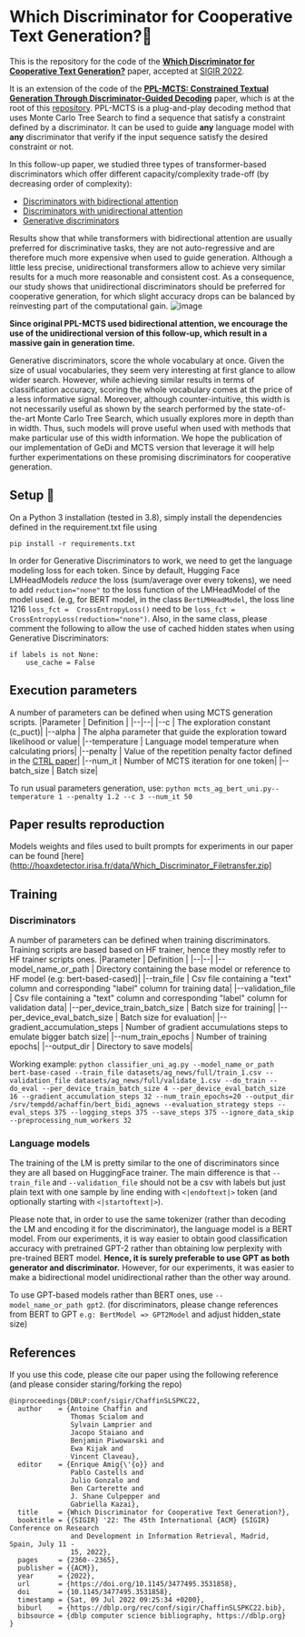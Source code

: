 # Which Discriminator for Cooperative Text Generation?🏇
This is the repository for the code of the  **[Which Discriminator for Cooperative Text Generation?](https://arxiv.org/abs/2204.11586)** paper, accepted at [SIGIR 2022](https://dl.acm.org/doi/abs/10.1145/3477495.3531858).

It is an extension of the code of the **[PPL-MCTS: Constrained Textual Generation Through Discriminator-Guided Decoding](https://arxiv.org/pdf/2109.13582.pdf)** paper, which is at the root of this [repository](https://github.com/NohTow/PPL-MCTS/). PPL-MCTS is a plug-and-play decoding method that uses Monte Carlo Tree Search to find a sequence that satisfy a constraint defined by a discriminator. It can be used to guide **any** language model with **any** discriminator that verify if the input sequence satisfy the desired constraint or not.

In this follow-up paper, we studied three types of transformer-based discriminators which offer different capacity/complexity trade-off (by decreasing order of complexity):

 - [Discriminators with bidirectional attention](https://arxiv.org/pdf/1810.04805) 
 - [Discriminators with unidirectional attention](https://cdn.openai.com/better-language-models/language_models_are_unsupervised_multitask_learners.pdf)
 - [Generative discriminators](https://arxiv.org/abs/2009.06367)

Results show that while transformers with bidirectional attention are usually preferred for discriminative tasks, they are not auto-regressive and are therefore much more expensive when used to guide generation. 
Although a little less precise, unidirectional transformers allow to achieve very similar results for a much more reasonable and consistent cost. As a consequence, our study shows that unidirectional discriminators should be preferred for cooperative generation, for which slight accuracy drops can be balanced by reinvesting part of the computational gain.
![image](https://user-images.githubusercontent.com/38869395/156791117-315b0a15-d85f-44f9-b4d9-7c1106aee816.png)


**Since original PPL-MCTS used bidirectional attention, we encourage the use of the unidirectional version of this follow-up, which result in a massive gain in generation time.** 

Generative discriminators, score the whole vocabulary at once. Given the size of usual vocabularies, they seem very interesting at first glance to allow wider search. However, while achieving similar results in terms of classification accuracy, scoring the whole vocabulary comes at the price of a less informative signal. Moreover, although counter-intuitive, this width is not necessarily useful as shown by the search performed by the state-of-the-art Monte Carlo Tree Search, which usually explores more in depth than in width.  Thus, such models will prove useful when used with methods that make particular use of this width information.
We hope the publication of our implementation of GeDi and MCTS version that leverage it will help further experimentations on these promising discriminators for cooperative generation.

## Setup :wrench:
On a Python 3 installation (tested in 3.8), simply install the dependencies defined in the requirement.txt file using

    pip install -r requirements.txt

In order for Generative Discriminators to work, we need to get the language modeling loss for each token. Since by default, Hugging Face LMHeadModels *reduce* the loss (sum/average over every tokens), we need to add `reduction="none"` to the loss function of the LMHeadModel of the model used.
 (e.g, for BERT model, in the class `BertLMHeadModel`, the loss line 1216 `loss_fct =  CrossEntropyLoss()` need to be `loss_fct =  CrossEntropyLoss(reduction="none")`.
 Also, in the same class, please comment the following to allow the use of cached hidden states when using Generative Discriminators:

    if labels is not None:
	    use_cache = False

## Execution parameters
A number of parameters can be defined when using MCTS generation scripts.
|Parameter | Definition |
|--|--|
|\-\-c   |  The exploration constant (c_puct)|
|\-\-alpha   |  The alpha parameter that guide the exploration toward likelihood or value|
|\-\-temperature  |  Language model temperature when calculating priors|
|\-\-penalty   |  Value of the repetition penalty factor defined in the [CTRL paper](https://arxiv.org/abs/1909.05858)|
|\-\-num_it  |  Number of MCTS iteration for one token|
|\-\-batch_size  |  Batch size|

To run usual parameters generation, use: `python mcts_ag_bert_uni.py--temperature 1 --penalty 1.2 --c 3 --num_it 50`

## Paper results reproduction
Models weights and files used to built prompts for experiments in our paper can be found [here](http://hoaxdetector.irisa.fr/data/Which_Discriminator_Filetransfer.zip]

## Training
### Discriminators
A number of parameters can be defined when training discriminators. Training scripts are based based on HF trainer, hence they mostly refer to HF trainer scripts ones.
|Parameter | Definition |
|--|--|
|\-\-model_name_or_path   |  Directory containing the base model or reference to HF model (e.g: bert-based-cased)|
|\-\-train_file   |  Csv file containing a "text" column and corresponding "label" column for training data|
|\-\-validation_file   |  Csv file containing a "text" column and corresponding "label" column for validation data|
|\-\-per_device_train_batch_size  |  Batch size for training|
|\-\-per_device_eval_batch_size  |  Batch size for evaluation|
|\-\-gradient_accumulation_steps   |  Number of gradient accumulations steps to emulate bigger batch size|
|\-\-num_train_epochs |  Number of training epochs|
|\-\-output_dir  |  Directory to save models|

Working example:
 `python classifier_uni_ag.py --model_name_or_path bert-base-cased --train_file datasets/ag_news/full/train_1.csv --validation_file datasets/ag_news/full/validate_1.csv --do_train --do_eval --per_device_train_batch_size 4 --per_device_eval_batch_size 16 --gradient_accumulation_steps 32 --num_train_epochs=20 --output_dir /srv/tempdd/achaffin/bert_bidi_agnews --evaluation_strategy steps --eval_steps 375 --logging_steps 375 --save_steps 375 --ignore_data_skip --preprocessing_num_workers 32`
 
### Language models
The training of the LM is pretty similar to the one of discriminators since they are all based on HuggingFace trainer.
The main difference is that `--train_file` and `--validation_file` should not be a csv with labels but just plain text with one sample by line ending with  `<|endoftext|>` token (and optionally starting with `<|startoftext|>`).

Please note that, in order to use the same tokenizer (rather than decoding the LM and encoding it for the discriminator), the language model is a BERT model. From our experiments, it is way easier to obtain good classification accuracy with pretrained GPT-2 rather than obtaining low perplexity with pre-trained BERT model. 
**Hence, it is surely preferable to use GPT as both generator and discriminator.** 
However, for our experiments, it was easier to make a bidirectional model unidirectional rather than the other way around.

To use GPT-based models rather than BERT ones, use `--model_name_or_path gpt2`. (for discriminators, please change references from BERT to GPT `e.g: BertModel => GPT2Model` and adjust hidden_state size)

## References
If you use this code, please cite our paper using the following reference (and please consider staring/forking the repo)
```
@inproceedings{DBLP:conf/sigir/ChaffinSLSPKC22,
  author    = {Antoine Chaffin and
               Thomas Scialom and
               Sylvain Lamprier and
               Jacopo Staiano and
               Benjamin Piwowarski and
               Ewa Kijak and
               Vincent Claveau},
  editor    = {Enrique Amig{\'{o}} and
               Pablo Castells and
               Julio Gonzalo and
               Ben Carterette and
               J. Shane Culpepper and
               Gabriella Kazai},
  title     = {Which Discriminator for Cooperative Text Generation?},
  booktitle = {{SIGIR} '22: The 45th International {ACM} {SIGIR} Conference on Research
               and Development in Information Retrieval, Madrid, Spain, July 11 -
               15, 2022},
  pages     = {2360--2365},
  publisher = {{ACM}},
  year      = {2022},
  url       = {https://doi.org/10.1145/3477495.3531858},
  doi       = {10.1145/3477495.3531858},
  timestamp = {Sat, 09 Jul 2022 09:25:34 +0200},
  biburl    = {https://dblp.org/rec/conf/sigir/ChaffinSLSPKC22.bib},
  bibsource = {dblp computer science bibliography, https://dblp.org}
}
```
